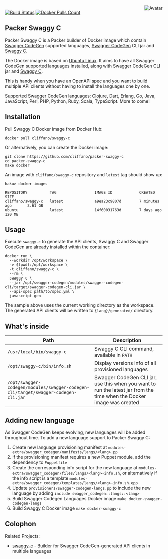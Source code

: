 <img align="right" src="https://raw.github.com/cliffano/packer-swaggy-c/master/avatar.jpg" alt="Avatar"/>

[![Build Status](https://img.shields.io/travis/cliffano/packer-swaggy-c.svg)](http://travis-ci.org/cliffano/packer-swaggy-c)
[![Docker Pulls Count](https://img.shields.io/docker/pulls/cliffano/swaggy-c.svg)](https://hub.docker.com/r/cliffano/swaggy-c/)

Packer Swaggy C
---------------

Packer Swaggy C is a Packer builder of Docker image which contain [Swagger CodeGen](https://github.com/swagger-api/swagger-codegen) supported languages, [Swagger CodeGen](https://github.com/swagger-api/swagger-codegen) CLI jar and [Swaggy C](https://github.com/cliffano/swaggy-c).

The Docker image is based on [Ubuntu Linux](https://hub.docker.com/_/ubuntu/). It aims to have all Swagger CodeGen supported languages installed, along with Swagger CodeGen CLI jar and [Swaggy C](https://github.com/cliffano/swaggy-c).

This is handy when you have an OpenAPI spec and you want to build multiple API clients without having to install the languages one by one.

Supported Swagger CodeGen languages: Clojure, Dart, Erlang, Go, Java, JavaScript, Perl, PHP, Python, Ruby, Scala, TypeScript. More to come!

Installation
------------

Pull Swaggy C Docker image from Docker Hub:

    docker pull cliffano/swaggy-c

Or alternatively, you can create the Docker image:

    git clone https://github.com/cliffano/packer-swaggy-c
    cd packer-swaggy-c
    make docker

An image with `cliffano/swaggy-c` repository and `latest` tag should show up:

    haku> docker images

    REPOSITORY          TAG                 IMAGE ID            CREATED             SIZE
    cliffano/swaggy-c   latest              a9ea23c9807d        7 minutes ago       3.61 GB
    ubuntu              latest              14f60031763d        7 days ago          120 MB

Usage
-----

Execute `swaggy-c` to generate the API clients, Swaggy C and Swagger CodeGen are already installed within the container:

    docker run \
      --workdir /opt/workspace \
      -v $(pwd):/opt/workspace \
      -t cliffano/swaggy-c \
      --rm \
      swaggy-c \
      --jar /opt/swagger-codegen/modules/swagger-codegen-cli/target/swagger-codegen-cli.jar \
      --api-spec path/to/spec.yml \
      javascript-gen

The sample above uses the current working directory as the workspace. The generated API clients will be written to `{lang}/generated/` directory.

What's inside
-------------

| Path | Description |
|-|-|
| `/usr/local/bin/swaggy-c` | Swaggy C CLI command, available in `PATH` |
| `/opt/swaggy-c/bin/info.sh` | Display versions info of all provisioned languages |
| `/opt/swagger-codegen/modules/swagger-codegen-cli/target/swagger-codegen-cli.jar` | Swagger CodeGen CLI jar, use this when you want to run the latest jar from the time when the Docker image was created |

Adding new language
-------------------

As Swagger CodeGen keeps evolving, new languages will be added throughout time. To add a new language support to Packer Swaggy C:

1. Create new language provisioning manifest at `modules-extra/swagger_codegen/manifests/langs/<lang>.pp`
2. If the provisioning manifest requires a new Puppet module, add the dependency to `Puppetfile`
3. Create the corresponding info script for the new language at `modules-extra/swagger_codegen/files/langs/<lang>-info.sh`, or alternatively if the info script is a template `modules-extra/swagger_codegen/templates/langs/<lang>-info.sh.epp`
4. Update `provisioners/swagger-codegen-langs.pp` to include the new language by adding `include swagger_codegen::langs::<lang>`
5. Build Swagger Codegen Languages Docker image `make docker-swagger-codegen-langs`
6. Build Swaggy C Docker image `make docker-swaggy-c`

Colophon
--------

Related Projects:

* [swaggy-c](http://github.com/cliffano/swaggy-c) - Builder for Swagger CodeGen-generated API clients in multiple languages
